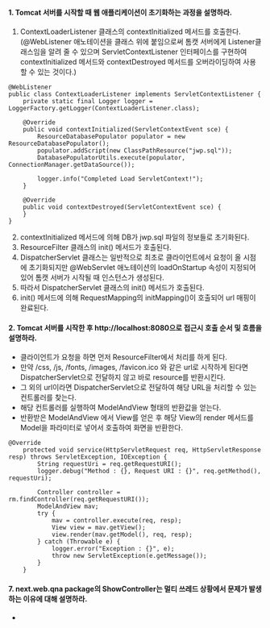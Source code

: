 #### 1. Tomcat 서버를 시작할 때 웹 애플리케이션이 초기화하는 과정을 설명하라.
1. ContextLoaderListener 클래스의 contextInitialized 메서드를 호출한다.  
   (@WebListener 애노테이션을 클래스 위에 붙임으로써 톰캣 서버에게 Listener클래스임을 알려 줄 수 있으며 ServletContextListener 인터페이스를 구현하여 contextInitialized 메서드와 contextDestroyed 메서드를 오버라이딩하여 사용할 수 있는 것이다.)
```
@WebListener
public class ContextLoaderListener implements ServletContextListener {
    private static final Logger logger = LoggerFactory.getLogger(ContextLoaderListener.class);

    @Override
    public void contextInitialized(ServletContextEvent sce) {
        ResourceDatabasePopulator populator = new ResourceDatabasePopulator();
        populator.addScript(new ClassPathResource("jwp.sql"));
        DatabasePopulatorUtils.execute(populator, ConnectionManager.getDataSource());

        logger.info("Completed Load ServletContext!");
    }

    @Override
    public void contextDestroyed(ServletContextEvent sce) {
    }
}
```
2. contextInitialized 메서드에 의해 DB가 jwp.sql 파일의 정보들로 초기화된다.
3. ResourceFilter 클래스의 init() 메서드가 호출된다.
4. DispatcherServlet 클래스는 일반적으로 최초로 클라이언트에서 요청이 올 시점에 초기화되지만 @WebServlet 애노테이션의 loadOnStartup 속성이 지정되어 있어 톰캣 서버가 시작될 때 인스턴스가 생성된다.
5. 따라서 DispatcherServlet 클래스의 init() 메서드가 호출된다.
6. init() 메서드에 의해 RequestMapping의 initMapping()이 호출되어 url 매핑이 완료된다.
#### 2. Tomcat 서버를 시작한 후 http://localhost:8080으로 접근시 호출 순서 및 흐름을 설명하라.
* 클라이언트가 요청을 하면 먼저 ResourceFilter에서 처리를 하게 된다.
* 만약 /css, /js, /fonts, /images, /favicon.ico 와 같은 url로 시작하게 된다면 DispatcherServlet으로 전달하지 않고 바로 resource를 반환시킨다.
* 그 외의 url이라면 DispatcherServlet으로 전달하여 해당 URL을 처리할 수 있는 컨트롤러를 찾는다.
* 해당 컨트롤러를 실행하여 ModelAndView 형태의 반환값을 얻는다.
* 반환받은 ModelAndView 에서 View를 얻은 후 해당 View의 render 메서드를 Model을 파라미터로 넣어서 호출하여 화면을 반환한다.
```
@Override
    protected void service(HttpServletRequest req, HttpServletResponse resp) throws ServletException, IOException {
        String requestUri = req.getRequestURI();
        logger.debug("Method : {}, Request URI : {}", req.getMethod(), requestUri);

        Controller controller = rm.findController(req.getRequestURI());
        ModelAndView mav;
        try {
            mav = controller.execute(req, resp);
            View view = mav.getView();
            view.render(mav.getModel(), req, resp);
        } catch (Throwable e) {
            logger.error("Exception : {}", e);
            throw new ServletException(e.getMessage());
        }
    }
```

#### 7. next.web.qna package의 ShowController는 멀티 쓰레드 상황에서 문제가 발생하는 이유에 대해 설명하라.
* 
